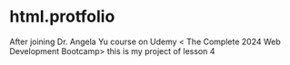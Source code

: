 # html.protfolio
After joining Dr. Angela Yu course on Udemy &lt; The Complete 2024 Web Development Bootcamp> this is my project of lesson 4
